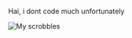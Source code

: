 Hai, i dont code much unfortunately


![My scrobbles](https://lastfm-recently-played.vercel.app/api?user=Lenicyl)
